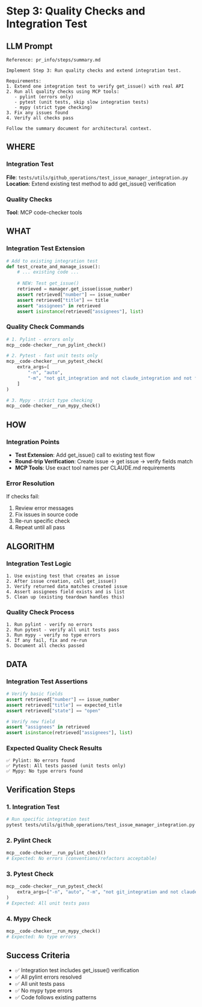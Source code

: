 # Step 3: Quality Checks and Integration Test

## LLM Prompt
```
Reference: pr_info/steps/summary.md

Implement Step 3: Run quality checks and extend integration test.

Requirements:
1. Extend one integration test to verify get_issue() with real API
2. Run all quality checks using MCP tools:
   - pylint (errors only)
   - pytest (unit tests, skip slow integration tests)
   - mypy (strict type checking)
3. Fix any issues found
4. Verify all checks pass

Follow the summary document for architectural context.
```

## WHERE

### Integration Test
**File**: `tests/utils/github_operations/test_issue_manager_integration.py`
**Location**: Extend existing test method to add get_issue() verification

### Quality Checks
**Tool**: MCP code-checker tools

## WHAT

### Integration Test Extension
```python
# Add to existing integration test
def test_create_and_manage_issue():
    # ... existing code ...
    
    # NEW: Test get_issue()
    retrieved = manager.get_issue(issue_number)
    assert retrieved["number"] == issue_number
    assert retrieved["title"] == title
    assert "assignees" in retrieved
    assert isinstance(retrieved["assignees"], list)
```

### Quality Check Commands
```python
# 1. Pylint - errors only
mcp__code-checker__run_pylint_check()

# 2. Pytest - fast unit tests only
mcp__code-checker__run_pytest_check(
    extra_args=[
        "-n", "auto",
        "-m", "not git_integration and not claude_integration and not formatter_integration and not github_integration"
    ]
)

# 3. Mypy - strict type checking
mcp__code-checker__run_mypy_check()
```

## HOW

### Integration Points
- **Test Extension**: Add get_issue() call to existing test flow
- **Round-trip Verification**: Create issue → get issue → verify fields match
- **MCP Tools**: Use exact tool names per CLAUDE.md requirements

### Error Resolution
If checks fail:
1. Review error messages
2. Fix issues in source code
3. Re-run specific check
4. Repeat until all pass

## ALGORITHM

### Integration Test Logic
```
1. Use existing test that creates an issue
2. After issue creation, call get_issue()
3. Verify returned data matches created issue
4. Assert assignees field exists and is list
5. Clean up (existing teardown handles this)
```

### Quality Check Process
```
1. Run pylint - verify no errors
2. Run pytest - verify all unit tests pass
3. Run mypy - verify no type errors
4. If any fail, fix and re-run
5. Document all checks passed
```

## DATA

### Integration Test Assertions
```python
# Verify basic fields
assert retrieved["number"] == issue_number
assert retrieved["title"] == expected_title
assert retrieved["state"] == "open"

# Verify new field
assert "assignees" in retrieved
assert isinstance(retrieved["assignees"], list)
```

### Expected Quality Check Results
```
✅ Pylint: No errors found
✅ Pytest: All tests passed (unit tests only)
✅ Mypy: No type errors found
```

## Verification Steps

### 1. Integration Test
```bash
# Run specific integration test
pytest tests/utils/github_operations/test_issue_manager_integration.py -v
```

### 2. Pylint Check
```python
mcp__code-checker__run_pylint_check()
# Expected: No errors (conventions/refactors acceptable)
```

### 3. Pytest Check
```python
mcp__code-checker__run_pytest_check(
    extra_args=["-n", "auto", "-m", "not git_integration and not claude_integration and not formatter_integration and not github_integration"]
)
# Expected: All unit tests pass
```

### 4. Mypy Check
```python
mcp__code-checker__run_mypy_check()
# Expected: No type errors
```

## Success Criteria
- ✅ Integration test includes get_issue() verification
- ✅ All pylint errors resolved
- ✅ All unit tests pass
- ✅ No mypy type errors
- ✅ Code follows existing patterns
